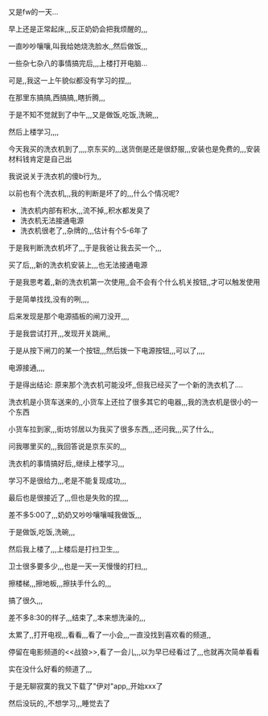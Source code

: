 又是fw的一天...

早上还是正常起床,,,反正奶奶会把我烦醒的,,,

一直吵吵嚷嚷,叫我给她烧洗脸水,,然后做饭,,,



一些杂七杂八的事情搞完后,,,上楼打开电脑...

可是,,我这一上午貌似都没有学习的捏,,,

在那里东搞搞,西搞搞,,瞎折腾,,,



于是不知不觉就到了中午,,,又是做饭,吃饭,洗碗,,,

然后上楼学习,,,,



今天我买的洗衣机到了,,,,京东买的,,,送货倒是还是很舒服,,,安装也是免费的,,,安装材料钱肯定是自己出

我说说关于洗衣机的傻b行为,,

以前也有个洗衣机,,,我的判断是坏了的,,,什么个情况呢?

- 洗衣机内部有积水,,,流不掉,,积水都发臭了
- 洗衣机无法接通电源
- 洗衣机很老了,,杂牌的,,,估计有个5-6年了

于是我判断洗衣机坏了,,,于是我爸让我去买一个,,,

买了后,,,新的洗衣机安装上,,,也无法接通电源

于是我思考着,,新的洗衣机第一次使用,,会不会有个什么机关按钮,,才可以触发使用

于是简单找找,没有的咧,,,,



后来发现是那个电源插板的闸刀没开,,,,

于是我尝试打开,,,发现开关跳闸,,

于是从按下闸刀的某一个按钮,,,然后拨一下电源按钮,,,可以了,,,,

电源接通,,,,

于是得出结论: 原来那个洗衣机可能没坏,,但我已经买了一个新的洗衣机了....



洗衣机是小货车送来的,,小货车上还拉了很多其它的电器,,,我的洗衣机是很小的一个东西

小货车拉到家,,,街坊邻居以为我买了很多东西,,,还问我,,,买了什么,,

问我哪里买的,,,我回答说是京东买的,,,



洗衣机的事情搞好后,,继续上楼学习,,,

学习不是很给力,,,老是不能复现成功,,,

最后也是很接近了,,,但也是失败的捏,,,,



差不多5:00了,,,奶奶又吵吵嚷嚷喊我做饭,,,

于是做饭,吃饭,洗碗,,,

然后我上楼了,,,上楼后是打扫卫生,,,

卫士很多要多少,,,也是一天一天慢慢的打扫,,,

擦楼梯,,,擦地板,,,擦扶手什么的,,,

搞了很久,,,



差不多8:30的样子,,,结束了,,本来想洗澡的,,,

太累了,,打开电视,,,看看,,,看了一小会,,,一直没找到喜欢看的频道,,

停留在电影频道的<<战狼>>,看了一会儿,,,以为早已经看过了,,,也就再次简单看看

实在没什么好看的频道了,,,

于是无聊寂寞的我又下载了"伊对"app,,开始xxx了

然后没玩的,,不想学习,,,睡觉去了

